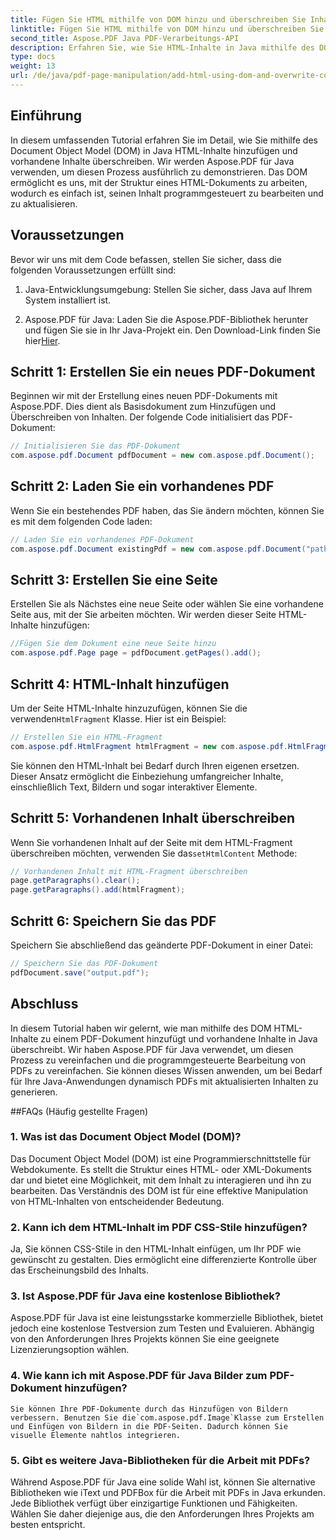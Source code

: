```yaml
---
title: Fügen Sie HTML mithilfe von DOM hinzu und überschreiben Sie Inhalte in Java
linktitle: Fügen Sie HTML mithilfe von DOM hinzu und überschreiben Sie Inhalte in Java
second_title: Aspose.PDF Java PDF-Verarbeitungs-API
description: Erfahren Sie, wie Sie HTML-Inhalte in Java mithilfe des DOM (Document Object Model) bearbeiten und vorhandene Inhalte überschreiben. Befolgen Sie diese Schritt-für-Schritt-Anleitung mit Quellcode-Beispielen mit Aspose.PDF für Java.
type: docs
weight: 13
url: /de/java/pdf-page-manipulation/add-html-using-dom-and-overwrite-content-in-java/
---
```


## Einführung

In diesem umfassenden Tutorial erfahren Sie im Detail, wie Sie mithilfe des Document Object Model (DOM) in Java HTML-Inhalte hinzufügen und vorhandene Inhalte überschreiben. Wir werden Aspose.PDF für Java verwenden, um diesen Prozess ausführlich zu demonstrieren. Das DOM ermöglicht es uns, mit der Struktur eines HTML-Dokuments zu arbeiten, wodurch es einfach ist, seinen Inhalt programmgesteuert zu bearbeiten und zu aktualisieren.

## Voraussetzungen

Bevor wir uns mit dem Code befassen, stellen Sie sicher, dass die folgenden Voraussetzungen erfüllt sind:

1. Java-Entwicklungsumgebung: Stellen Sie sicher, dass Java auf Ihrem System installiert ist.

2.  Aspose.PDF für Java: Laden Sie die Aspose.PDF-Bibliothek herunter und fügen Sie sie in Ihr Java-Projekt ein. Den Download-Link finden Sie hier[Hier](https://releases.aspose.com/pdf/java/).

## Schritt 1: Erstellen Sie ein neues PDF-Dokument

Beginnen wir mit der Erstellung eines neuen PDF-Dokuments mit Aspose.PDF. Dies dient als Basisdokument zum Hinzufügen und Überschreiben von Inhalten. Der folgende Code initialisiert das PDF-Dokument:

```java
// Initialisieren Sie das PDF-Dokument
com.aspose.pdf.Document pdfDocument = new com.aspose.pdf.Document();
```

## Schritt 2: Laden Sie ein vorhandenes PDF

Wenn Sie ein bestehendes PDF haben, das Sie ändern möchten, können Sie es mit dem folgenden Code laden:

```java
// Laden Sie ein vorhandenes PDF-Dokument
com.aspose.pdf.Document existingPdf = new com.aspose.pdf.Document("path/to/existing.pdf");
```

## Schritt 3: Erstellen Sie eine Seite

Erstellen Sie als Nächstes eine neue Seite oder wählen Sie eine vorhandene Seite aus, mit der Sie arbeiten möchten. Wir werden dieser Seite HTML-Inhalte hinzufügen:

```java
//Fügen Sie dem Dokument eine neue Seite hinzu
com.aspose.pdf.Page page = pdfDocument.getPages().add();
```

## Schritt 4: HTML-Inhalt hinzufügen

 Um der Seite HTML-Inhalte hinzuzufügen, können Sie die verwenden`HtmlFragment` Klasse. Hier ist ein Beispiel:

```java
// Erstellen Sie ein HTML-Fragment
com.aspose.pdf.HtmlFragment htmlFragment = new com.aspose.pdf.HtmlFragment("<h1>Hello, World!</h1>");
```

Sie können den HTML-Inhalt bei Bedarf durch Ihren eigenen ersetzen. Dieser Ansatz ermöglicht die Einbeziehung umfangreicher Inhalte, einschließlich Text, Bildern und sogar interaktiver Elemente.

## Schritt 5: Vorhandenen Inhalt überschreiben

 Wenn Sie vorhandenen Inhalt auf der Seite mit dem HTML-Fragment überschreiben möchten, verwenden Sie das`setHtmlContent` Methode:

```java
// Vorhandenen Inhalt mit HTML-Fragment überschreiben
page.getParagraphs().clear();
page.getParagraphs().add(htmlFragment);
```

## Schritt 6: Speichern Sie das PDF

Speichern Sie abschließend das geänderte PDF-Dokument in einer Datei:

```java
// Speichern Sie das PDF-Dokument
pdfDocument.save("output.pdf");
```

## Abschluss

In diesem Tutorial haben wir gelernt, wie man mithilfe des DOM HTML-Inhalte zu einem PDF-Dokument hinzufügt und vorhandene Inhalte in Java überschreibt. Wir haben Aspose.PDF für Java verwendet, um diesen Prozess zu vereinfachen und die programmgesteuerte Bearbeitung von PDFs zu vereinfachen. Sie können dieses Wissen anwenden, um bei Bedarf für Ihre Java-Anwendungen dynamisch PDFs mit aktualisierten Inhalten zu generieren.

##FAQs (Häufig gestellte Fragen)

### 1. Was ist das Document Object Model (DOM)?
   Das Document Object Model (DOM) ist eine Programmierschnittstelle für Webdokumente. Es stellt die Struktur eines HTML- oder XML-Dokuments dar und bietet eine Möglichkeit, mit dem Inhalt zu interagieren und ihn zu bearbeiten. Das Verständnis des DOM ist für eine effektive Manipulation von HTML-Inhalten von entscheidender Bedeutung.

### 2. Kann ich dem HTML-Inhalt im PDF CSS-Stile hinzufügen?
   Ja, Sie können CSS-Stile in den HTML-Inhalt einfügen, um Ihr PDF wie gewünscht zu gestalten. Dies ermöglicht eine differenzierte Kontrolle über das Erscheinungsbild des Inhalts.

### 3. Ist Aspose.PDF für Java eine kostenlose Bibliothek?
   Aspose.PDF für Java ist eine leistungsstarke kommerzielle Bibliothek, bietet jedoch eine kostenlose Testversion zum Testen und Evaluieren. Abhängig von den Anforderungen Ihres Projekts können Sie eine geeignete Lizenzierungsoption wählen.

### 4. Wie kann ich mit Aspose.PDF für Java Bilder zum PDF-Dokument hinzufügen?
    Sie können Ihre PDF-Dokumente durch das Hinzufügen von Bildern verbessern. Benutzen Sie die`com.aspose.pdf.Image`Klasse zum Erstellen und Einfügen von Bildern in die PDF-Seiten. Dadurch können Sie visuelle Elemente nahtlos integrieren.

### 5. Gibt es weitere Java-Bibliotheken für die Arbeit mit PDFs?
   Während Aspose.PDF für Java eine solide Wahl ist, können Sie alternative Bibliotheken wie iText und PDFBox für die Arbeit mit PDFs in Java erkunden. Jede Bibliothek verfügt über einzigartige Funktionen und Fähigkeiten. Wählen Sie daher diejenige aus, die den Anforderungen Ihres Projekts am besten entspricht.
